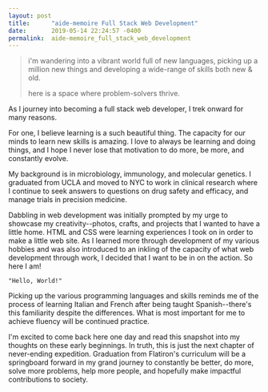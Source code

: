 ```yaml
---
layout: post
title:      "aide-memoire Full Stack Web Development"
date:       2019-05-14 22:24:57 -0400
permalink:  aide-memoire_full_stack_web_development
---
```


> i'm wandering into a vibrant world full of new languages,
> picking up a million new things and developing a wide-range of skills both new & old.
>
>  here is a space where problem-solvers thrive.

As I journey into becoming a full stack web developer, I trek onward for many reasons.

For one, I believe learning is a such beautiful thing. The capacity for our minds to learn new skills is amazing. I love to always be learning and doing things, and I hope I never lose that motivation to do more, be more, and constantly evolve.

My background is in microbiology, immunology, and molecular genetics. I graduated from UCLA and moved to NYC to work in clinical research where I continue to seek answers to questions on drug safety and efficacy, and manage trials in precision medicine.

Dabbling in web development was initially prompted by my urge to showcase my creativity--photos, crafts, and projects that I wanted to have a little home. HTML and CSS were learning experiences I took on in order to make a little web site. As I learned more through development of my various hobbies and was also introduced to an inkling of the capacity of what web development through work, I decided that I want to be in on the action. So here I am!

```
"Hello, World!"
```

Picking up the various programming languages and skills reminds me of the process of learning Italian and French after being taught Spanish--there's this familiarity despite the differences. What is most important for me to achieve fluency will be continued practice.

I'm excited to come back here one day and read this snapshot into my thoughts on these early beginnings. In truth, this is just the next chapter of never-ending expedition. Graduation from Flatiron's curriculum will be a springboard forward in my grand journey to constantly be better, do more, solve more problems, help more people, and hopefully make impactful contributions to society.


